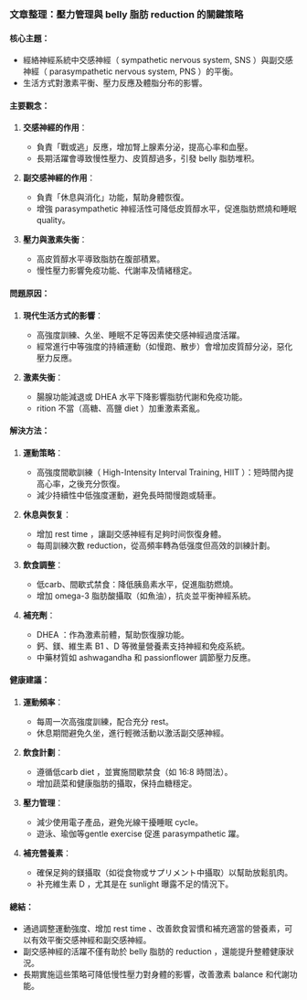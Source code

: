 ### 文章整理：壓力管理與 belly 脂肪 reduction 的關鍵策略

#### 核心主題：
- 經絡神經系統中交感神經（ sympathetic nervous system, SNS ）與副交感神經（ parasympathetic nervous system, PNS ）的平衡。
- 生活方式對激素平衡、壓力反應及體脂分布的影響。

#### 主要觀念：
1. **交感神經的作用**：
   - 負責「戰或逃」反應，增加腎上腺素分泌，提高心率和血壓。
   - 長期活躍會導致慢性壓力、皮質醇過多，引發 belly 脂肪堆积。

2. **副交感神經的作用**：
   - 負責「休息與消化」功能，幫助身體恢復。
   - 增強 parasympathetic 神經活性可降低皮質醇水平，促進脂肪燃燒和睡眠 quality。

3. **壓力與激素失衡**：
   - 高皮質醇水平導致脂肪在腹部積累。
   - 慢性壓力影響免疫功能、代謝率及情緒穩定。

#### 問題原因：
1. **現代生活方式的影響**：
   - 高強度訓練、久坐、睡眠不足等因素使交感神經過度活躍。
   - 經常進行中等強度的持續運動（如慢跑、散步）會增加皮質醇分泌，惡化壓力反應。

2. **激素失衡**：
   - 腸腺功能減退或 DHEA 水平下降影響脂肪代謝和免疫功能。
   - rition 不當（高糖、高鹽 diet ）加重激素紊亂。

#### 解決方法：
1. **運動策略**：
   - 高強度間歇訓練（ High-Intensity Interval Training, HIIT ）：短時間內提高心率，之後充分恢復。
   - 減少持續性中低強度運動，避免長時間慢跑或騎車。

2. **休息與恢复**：
   - 增加 rest time ，讓副交感神經有足夠时间恢復身體。
   - 每周訓練次數 reduction，從高頻率轉為低强度但高效的訓練計劃。

3. **飲食調整**：
   - 低carb、間歇式禁食：降低胰島素水平，促進脂肪燃燒。
   - 增加 omega-3 脂肪酸攝取（如魚油），抗炎並平衡神經系統。

4. **補充劑**：
   - DHEA ：作為激素前體，幫助恢復腺功能。
   - 鈣、鎂、維生素 B1 、D 等微量營養素支持神經和免疫系統。
   - 中藥材質如 ashwagandha 和 passionflower 調節壓力反應。

#### 健康建議：
1. **運動頻率**：
   - 每周一次高強度訓練，配合充分 rest。
   - 休息期間避免久坐，進行輕微活動以激活副交感神經。

2. **飲食計劃**：
   - 遵循低carb diet ，並實施間歇禁食（如 16:8 時間法）。
   - 增加蔬菜和健康脂肪的攝取，保持血糖穩定。

3. **壓力管理**：
   - 減少使用電子產品，避免光線干擾睡眠 cycle。
   - 遊泳、瑜伽等gentle exercise 促進 parasympathetic 躍。

4. **補充營養素**：
   - 確保足夠的鎂攝取（如從食物或サプリメント中攝取）以幫助放鬆肌肉。
   - 补充維生素 D ，尤其是在 sunlight 曝露不足的情況下。

#### 總結：
- 通過調整運動強度、增加 rest time 、改善飲食習慣和補充適當的營養素，可以有效平衡交感神經和副交感神經。
- 副交感神經的活躍不僅有助於 belly 脂肪的 reduction ，還能提升整體健康狀況。
- 長期實施這些策略可降低慢性壓力對身體的影響，改善激素 balance 和代謝功能。
